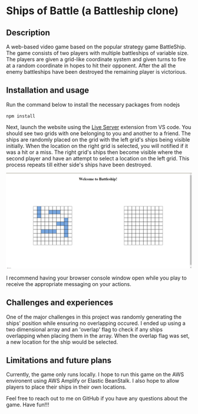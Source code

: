 # Ships of Battle (a Battleship clone)

## Description

A web-based video game based on the popular strategy game BattleShip. The game consists of two players with multiple battleships of variable size. The players are given a grid-like coordinate system and given turns to fire at a random coordinate in hopes to hit their opponent. After the all the enemy battleships have been destroyed the remaining player is victorious.

## Installation and usage

Run the command below to install the necessary packages from nodejs
```
npm install
```
Next, launch the website using the [Live Server](https://marketplace.visualstudio.com/items?itemName=ritwickdey.LiveServer) extension from VS code. You should see two grids with one belonging to you and another to a friend. The ships are randomly placed on the grid with the left grid's ships being visible initially.
When the location on the right grid is selected, you will notified if it was a hit or a miss. The right grid's ships then become visible where the second player and have an attempt to select a location on the left grid. This process repeats till either side's ships have been destroyed.

![Image of webpage](https://github.com/Prithvidhar/webBattleship/blob/master/ScreenshotSinglePlayer.png)

I recommend having your browser console window open while you play to receive the appropriate messaging on your actions.

## Challenges and experiences

One of the major challenges in this project was randomly generating the ships' position while ensuring no overlapping occured. I ended up using a two dimensional array and an 'overlap' flag to check if any ships overlapping when placing them in the array. When the overlap flag was set, a new location for the ship would be selected.

## Limitations and future plans

Currently, the game only runs locally. I hope to run this game on the AWS environent using AWS Amplify or Elastic BeanStalk. I also hope to allow players to place their ships in their own locations.

Feel free to reach out to me on GitHub if you have any questions about the game. Have fun!!!
